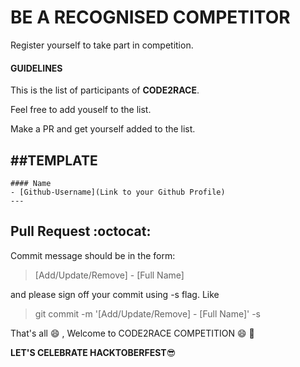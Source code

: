 BE A RECOGNISED COMPETITOR
===================

Register yourself to take part in competition. 


#### GUIDELINES
This is the list of participants of <B>CODE2RACE</B>.

Feel free to add youself to the list.

Make a PR and get yourself added to the list.

##TEMPLATE
---
```
#### Name
- [Github-Username](Link to your Github Profile)
---
```

## Pull Request :octocat:

Commit message should be in the form:
> [Add/Update/Remove] - [Full Name]

and please sign off your commit using -s flag. Like
> git commit -m '[Add/Update/Remove] - [Full Name]' -s

That's all :smile: , Welcome to CODE2RACE COMPETITION :smile: :tada:

<B>LET'S CELEBRATE HACKTOBERFEST</B>😎

